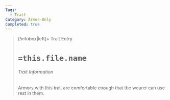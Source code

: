 ```yaml
---
Tags:
  - Trait
Category: Armor-Only
Completed: true
---
```

> [!infobox|left]+ Trait Entry
> # `=this.file.name`
> ###### Trait Information
> Armors with this trait are comfortable enough that the wearer can use rest in them.